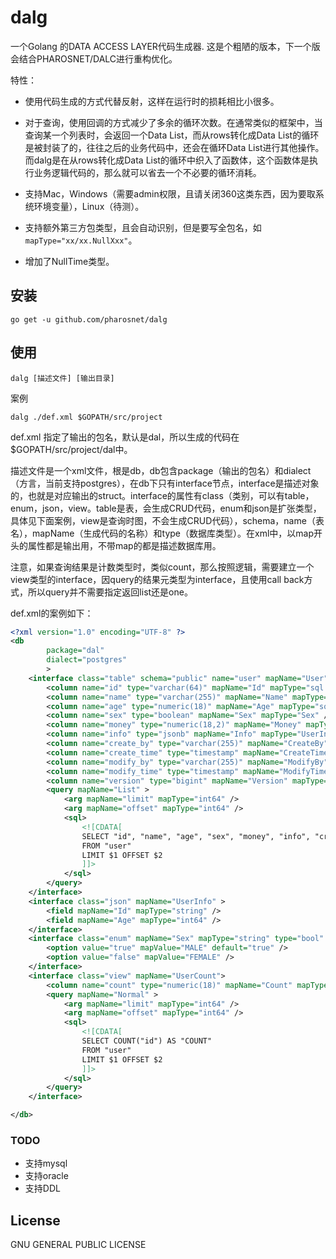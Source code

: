 # dalg
一个Golang 的DATA ACCESS LAYER代码生成器.
这是个粗陋的版本，下一个版会结合PHAROSNET/DALC进行重构优化。

特性：

- 使用代码生成的方式代替反射，这样在运行时的损耗相比小很多。

- 对于查询，使用回调的方式减少了多余的循环次数。在通常类似的框架中，当查询某一个列表时，会返回一个Data List，而从rows转化成Data List的循环是被封装了的，往往之后的业务代码中，还会在循环Data List进行其他操作。而dalg是在从rows转化成Data List的循环中织入了函数体，这个函数体是执行业务逻辑代码的，那么就可以省去一个不必要的循环消耗。
- 支持Mac，Windows（需要admin权限，且请关闭360这类东西，因为要取系统环境变量），Linux（待测）。
- 支持额外第三方包类型，且会自动识别，但是要写全包名，如 `mapType="xx/xx.NullXxx"`。
- 增加了NullTime类型。

## 安装

```
go get -u github.com/pharosnet/dalg
```

## 使用

```
dalg [描述文件] [输出目录]
```

案例

```
dalg ./def.xml $GOPATH/src/project
```

 def.xml 指定了输出的包名，默认是dal，所以生成的代码在$GOPATH/src/project/dal中。

描述文件是一个xml文件，根是db，db包含package（输出的包名）和dialect（方言，当前支持postgres），在db下只有interface节点，interface是描述对象的，也就是对应输出的struct。interface的属性有class（类别，可以有table，enum，json，view。table是表，会生成CRUD代码，enum和json是扩张类型，具体见下面案例，view是查询时图，不会生成CRUD代码），schema，name（表名），mapName（生成代码的名称）和type（数据库类型）。在xml中，以map开头的属性都是输出用，不带map的都是描述数据库用。

注意，如果查询结果是计数类型时，类似count，那么按照逻辑，需要建立一个view类型的interface，因query的结果元类型为interface，且使用call back方式，所以query并不需要指定返回list还是one。

def.xml的案例如下：

```xml
<?xml version="1.0" encoding="UTF-8" ?>
<db
        package="dal"
        dialect="postgres"
        >
    <interface class="table" schema="public" name="user" mapName="User" >
        <column name="id" type="varchar(64)" mapName="Id" mapType="sql.NullString" pk="true" increment="false" />
        <column name="name" type="varchar(255)" mapName="Name" mapType="sql.NullString" />
        <column name="age" type="numeric(18)" mapName="Age" mapType="sql.NullInt64" />
        <column name="sex" type="boolean" mapName="Sex" mapType="Sex" />
        <column name="money" type="numeric(18,2)" mapName="Money" mapType="sql.NullFloat64" />
        <column name="info" type="jsonb" mapName="Info" mapType="UserInfo" json="true" />
        <column name="create_by" type="varchar(255)" mapName="CreateBy" mapType="sql.NullString"  />
        <column name="create_time" type="timestamp" mapName="CreateTime" mapType="NullTime"  />
        <column name="modify_by" type="varchar(255)" mapName="ModifyBy" mapType="sql.NullString"  />
        <column name="modify_time" type="timestamp" mapName="ModifyTime" mapType="NullTime" />
        <column name="version" type="bigint" mapName="Version" mapType="sql.NullInt64" version="true" />
        <query mapName="List" >
            <arg mapName="limit" mapType="int64" />
            <arg mapName="offset" mapType="int64" />
            <sql>
                <![CDATA[
                SELECT "id", "name", "age", "sex", "money", "info", "create_by", "create_time", "modify_by", "modify_time", "version"
                FROM "user"
                LIMIT $1 OFFSET $2
                ]]>
            </sql>
        </query>
    </interface>
    <interface class="json" mapName="UserInfo" >
        <field mapName="Id" mapType="string" />
        <field mapName="Age" mapType="int64" />
    </interface>
    <interface class="enum" mapName="Sex" mapType="string" type="bool"  >
        <option value="true" mapValue="MALE" default="true" />
        <option value="false" mapValue="FEMALE" />
    </interface>
    <interface class="view" mapName="UserCount">
    	<column name="count" type="numeric(18)" mapName="Count" mapType="sql.NullInt64" />
        <query mapName="Normal" >
            <arg mapName="limit" mapType="int64" />
            <arg mapName="offset" mapType="int64" />
            <sql>
                <![CDATA[
                SELECT COUNT("id") AS "COUNT"
                FROM "user"
                LIMIT $1 OFFSET $2
                ]]>
            </sql>
        </query>
    </interface>

</db>
```

### TODO

- 支持mysql
- 支持oracle
- 支持DDL

## License

GNU GENERAL PUBLIC LICENSE
